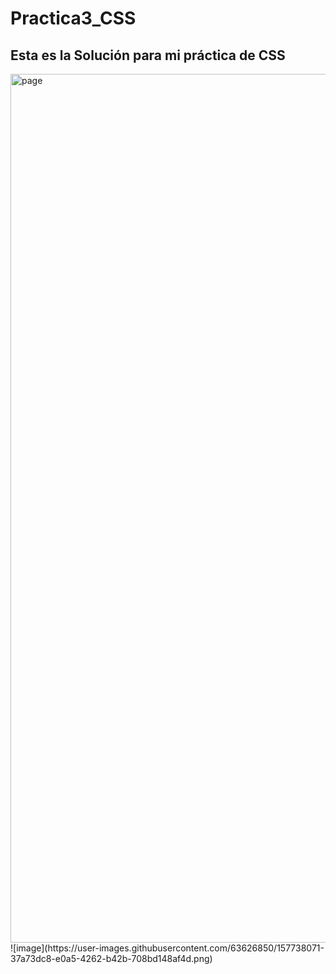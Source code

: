 # Practica3_CSS

## Esta es la Solución para mi práctica de CSS

<img width="1390" alt="page" src="https://user-images.githubusercontent.com/63626850/157737998-e35ab5d1-02d1-4d30-b04d-6cbdebb56edd.png">
![image](https://user-images.githubusercontent.com/63626850/157738071-37a73dc8-e0a5-4262-b42b-708bd148af4d.png)

